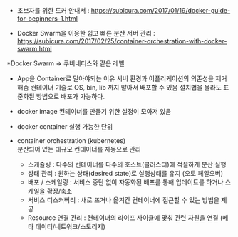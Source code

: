 - 초보자를 위한 도커 안내서 : https://subicura.com/2017/01/19/docker-guide-for-beginners-1.html

- Docker Swarm을 이용한 쉽고 빠른 분산 서버 관리 : https://subicura.com/2017/02/25/container-orchestration-with-docker-swarm.html

*Docker Swarm => 쿠버네티스와 같은 레벨

- App을 Container로 말아야되는 이유
서버 환경과 어플리케이션의 의존성을 제거해줌
컨테이너 기술로 OS, bin, lib 까지 말아서 배포할 수 있음
설치법을 몰라도 표준화된 방법으로 배포가 가능하다.

- docker image
컨테이너를 만들기 위한 설정이 모아져 있음
- docker container
실행 가능한 단위
- container orchestration (kubernetes)\
분산되어 있는 대규모 컨테이너를 자동으로 관리
  - 스케쥴링 : 다수의 컨테이너를 다수의 호스트(클러스터)에 적절하게 분산 실행
  - 상태 관리 : 원하는 상태(desired state)로 실행상태를 유지 (오토 페일오버)
  - 배포 / 스케일링 : 서비스 중단 없이 자동화된 배포를 통해 업데이트를 하거나 스케일을 확장/축소
  - 서비스 디스커버리 : 새로 뜨거나 옮겨간 컨테이너에 접근할 수 있는 방법을 제공
  - Resource 연결 관리 : 컨테이너의 라이프 사이클에 맞춰 관련 자원을 연결 (메타 데이터/네트워크/스토리지)
